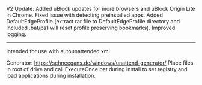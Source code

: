V2 Update:
Added uBlock updates for more browsers and uBlock Origin Lite in Chrome.
Fixed issue with detecting preinstalled apps.
Added DefaultEdgeProfile (extract rar file to DefaultEdgeProfile directory and included .bat/ps1 will reset profile preserving bookmarks).
Improved logging.

--------------------------------------------
Intended for use with autounattended.xml

Generator: https://schneegans.de/windows/unattend-generator/
Place files in root of drive and call ExecuteOnce.bat during install to set registry and load applications during installation.
